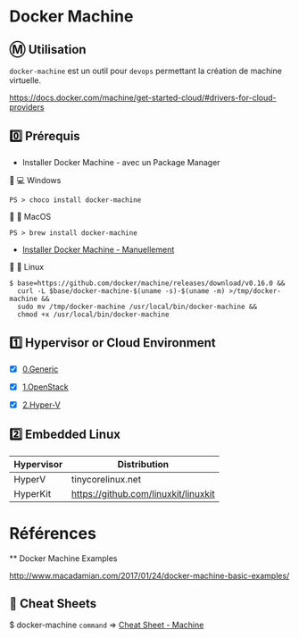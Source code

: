 # Docker Machine

## :m: Utilisation

`docker-machine` est un outil pour `devops` permettant la création de machine virtuelle.

https://docs.docker.com/machine/get-started-cloud/#drivers-for-cloud-providers


## :zero: Prérequis

* Installer Docker Machine - avec un Package Manager

:pushpin: :computer: Windows

```
PS > choco install docker-machine
```

:pushpin: :strawberry: MacOS

```
PS > brew install docker-machine
```

* [Installer Docker Machine - Manuellement](https://docs.docker.com/v17.09/machine/install-machine/)   

:pushpin: :penguin: Linux

```
$ base=https://github.com/docker/machine/releases/download/v0.16.0 &&
  curl -L $base/docker-machine-$(uname -s)-$(uname -m) >/tmp/docker-machine &&
  sudo mv /tmp/docker-machine /usr/local/bin/docker-machine &&
  chmod +x /usr/local/bin/docker-machine
```


## :one: Hypervisor or Cloud Environment

- [x] [0.Generic](0.Generic/README.md)

- [x] [1.OpenStack](1.OpenStack/README.md)

- [x] [2.Hyper-V](2.Hyper-V/README.md)

## :two: Embedded Linux


| Hypervisor | Distribution                          | 
|------------|---------------------------------------| 
| HyperV     | tinycorelinux.net                     | 
| HyperKit   | https://github.com/linuxkit/linuxkit  | 




# Références 

** Docker Machine Examples

http://www.macadamian.com/2017/01/24/docker-machine-basic-examples/


## :whale: Cheat Sheets

$ docker-machine `command` => [Cheat Sheet - Machine](http://files.zeroturnaround.com/pdf/zt_docker_cheat_sheet.pdf)


